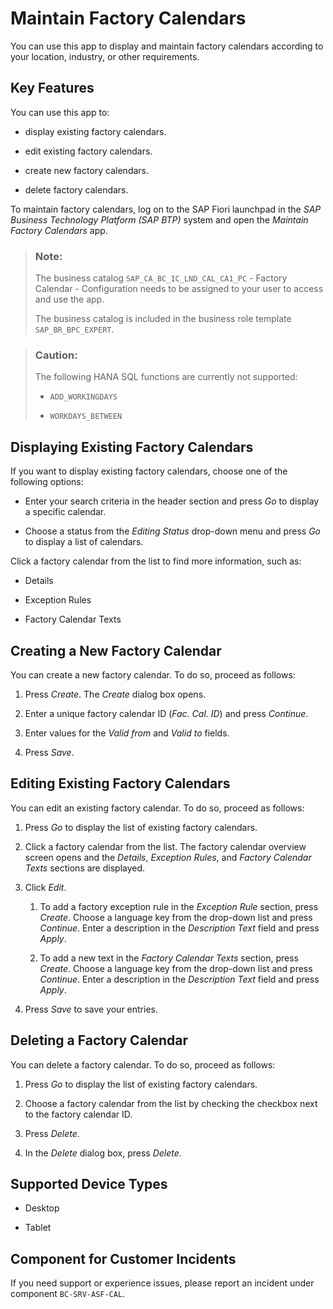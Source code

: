<!-- loio1bf9d1d6f06647f3be224c1c9936e3e2 -->

# Maintain Factory Calendars



You can use this app to display and maintain factory calendars according to your location, industry, or other requirements.



<a name="loio1bf9d1d6f06647f3be224c1c9936e3e2__section_e3l_bqg_rrb"/>

## Key Features

You can use this app to:

-   display existing factory calendars.

-   edit existing factory calendars.

-   create new factory calendars.

-   delete factory calendars.


To maintain factory calendars, log on to the SAP Fiori launchpad in the *SAP Business Technology Platform \(SAP BTP\)* system and open the *Maintain Factory Calendars* app.

> ### Note:  
> The business catalog `SAP_CA_BC_IC_LND_CAL_CA1_PC` - Factory Calendar - Configuration needs to be assigned to your user to access and use the app.
> 
> The business catalog is included in the business role template `SAP_BR_BPC_EXPERT`.

> ### Caution:  
> The following HANA SQL functions are currently not supported:
> 
> -   `ADD_WORKINGDAYS`
> 
> -   `WORKDAYS_BETWEEN`



<a name="loio1bf9d1d6f06647f3be224c1c9936e3e2__section_pfdb_pql_bqg_rrb"/>

## Displaying Existing Factory Calendars

If you want to display existing factory calendars, choose one of the following options:

-   Enter your search criteria in the header section and press *Go* to display a specific calendar.

-   Choose a status from the *Editing Status* drop-down menu and press *Go* to display a list of calendars.


Click a factory calendar from the list to find more information, such as:

-   Details

-   Exception Rules

-   Factory Calendar Texts




<a name="loio1bf9d1d6f06647f3be224c1c9936e3e2__section_pfdb_mv3_xqg_rrb"/>

## Creating a New Factory Calendar

You can create a new factory calendar. To do so, proceed as follows:

1.  Press *Create*. The *Create* dialog box opens.

2.  Enter a unique factory calendar ID \(*Fac. Cal. ID*\) and press *Continue*.

3.  Enter values for the *Valid from* and *Valid to* fields.

4.  Press *Save*.




<a name="loio1bf9d1d6f06647f3be224c1c9936e3e2__section_pfdb_rms_sqg_rrb"/>

## Editing Existing Factory Calendars

You can edit an existing factory calendar. To do so, proceed as follows:

1.  Press *Go* to display the list of existing factory calendars.

2.  Click a factory calendar from the list. The factory calendar overview screen opens and the *Details*, *Exception Rules*, and *Factory Calendar Texts* sections are displayed.

3.  Click *Edit*.

    1.  To add a factory exception rule in the *Exception Rule* section, press *Create*. Choose a language key from the drop-down list and press *Continue*. Enter a description in the *Description Text* field and press *Apply*.

    2.  To add a new text in the *Factory Calendar Texts* section, press *Create*. Choose a language key from the drop-down list and press *Continue*. Enter a description in the *Description Text* field and press *Apply*.


4.  Press *Save* to save your entries.




<a name="loio1bf9d1d6f06647f3be224c1c9936e3e2__section_pfdb_cfj_xqg_rrb"/>

## Deleting a Factory Calendar

You can delete a factory calendar. To do so, proceed as follows:

1.  Press *Go* to display the list of existing factory calendars.

2.  Choose a factory calendar from the list by checking the checkbox next to the factory calendar ID.

3.  Press *Delete*.

4.  In the *Delete* dialog box, press *Delete*.








<a name="loio1bf9d1d6f06647f3be224c1c9936e3e2__supported_devices"/>

## Supported Device Types

-   Desktop

-   Tablet




<a name="loio1bf9d1d6f06647f3be224c1c9936e3e2__customer_component"/>

## Component for Customer Incidents

If you need support or experience issues, please report an incident under component `BC-SRV-ASF-CAL`.


